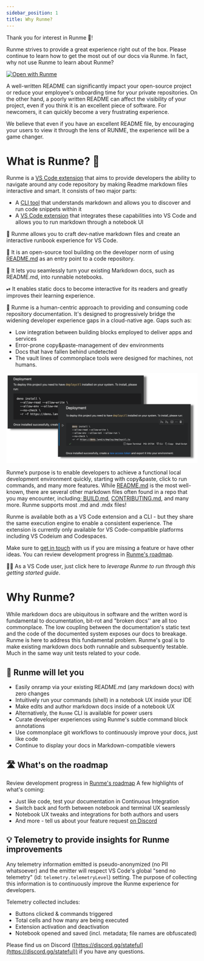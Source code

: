 ```yaml
---
sidebar_position: 1
title: Why Runme?
---
```


Thank you for interest in Runme 💟!

Runme strives to provide a great experience right out of the box. Please continue to learn how to get the most out of our docs via Runme. In fact, why not use Runme to learn about Runme?

[![Open with Runme](https://badgen.net/badge/Open%20with/Runme/5B3ADF?icon=https://runme.dev/img/logo.svg)](vscode://stateful.runme?command=setup&fileToOpen=docs/intro.md&repository=https://github.com/stateful/runme.dev.git)

A well-written README can significantly impact your open-source project or reduce your employee's onboarding time for your private repositories. On the other hand, a poorly written README can affect the visibility of your project, even if you think it is an excellent piece of software. For newcomers, it can quickly become a very frustrating experience.

We believe that even if you have an excellent README file, by encouraging your users to view it through the lens of RUNME, the experience will be a game changer.

# What is Runme? 🤔​

Runme is a [VS Code extension](https://marketplace.visualstudio.com/items?itemName=stateful.runme) that aims to provide developers the ability to navigate around any code repository by making Readme markdown files interactive and smart. It consists of two major parts:

* A [CLI tool](https://github.com/stateful/runme) that understands markdown and allows you to discover and run code snippets within it
* A [VS Code extension](https://marketplace.visualstudio.com/items?itemName=stateful.runme) that integrates these capabilities into VS Code and allows you to run markdown through a notebook UI

🏃 Runme allows you to craft dev-native markdown files and create an interactive runbook experience for VS Code.

🙌 It is an open-source tool building on the developer norm of using [README.md](http://README.md) as an entry point to a code repository.

📜 It lets you seamlessly turn your existing Markdown docs, such as README.md, into runnable notebooks.

⏯ It enables static docs to become interactive for its readers and greatly improves their learning experience.

🙆 Runme is a human-centric approach to providing and consuming code repository documentation. It's designed to progressively bridge the widening developer experience gaps in a cloud-native age. Gaps such as:

* Low integration between building blocks employed to deliver apps and services
* Error-prone copy&paste-management of dev environments
* Docs that have fallen behind undetected
* The vault lines of commonplace tools were designed for machines, not humans.

![Readme as Notebook and Markdown side-by-side](static/img/sidebyside.png)

Runme’s purpose is to enable developers to achieve a functional local development environment quickly, starting with copy&paste, click to run commands, and many more features. While [README.md](http://README.md) is the most well-known, there are several other markdown files often found in a repo that you may encounter, including;[ BUILD.md](http://BUILD.md), [CONTRIBUTING.md](http://CONTRIBUTING.md), and many more. Runme supports most .md and .mdx files!

Runme is available both as a VS Code extension and a CLI - but they share the same execution engine to enable a consistent experience. The extension is currently only available for VS Code-compatible platforms including VS Codeium and Codespaces.

Make sure to [get in touch](https://discord.gg/BQm8zRCBUY) with us if you are missing a feature or have other ideas. You can review development progress in [Runme's roadmap](https://github.com/stateful/runme/projects).

👩‍💻 As a VS Code user, just click here to _leverage Runme to run through this getting started guide_.

# Why Runme?

While markdown docs are ubiquitous in software and the written word is fundamental to documentation, bit-rot and "broken docs'' are all too commonplace. The low coupling between the documentation's static text and the code of the documented system exposes our docs to breakage. Runme is here to address this fundamental problem. Runme's goal is to make existing markdown docs both runnable and subsequently testable. Much in the same way unit tests related to your code.

## 🌈 Runme will let you

* Easily onramp via your existing README.md (any markdown docs) with zero changes
* Intuitively run your commands (shell) in a notebook UX inside your IDE
* Make edits and author markdown docs inside of a notebook UX
* Alternatively, the `Runme` CLI is available for power users
* Curate developer experiences using Runme's subtle command block annotations
* Use commonplace git workflows to continuously improve your docs, just like code
* Continue to display your docs in Markdown-compatible viewers

## 🛣 What's on the roadmap

Review development progress in [Runme's roadmap](https://github.com/stateful/runme/projects) A few highlights of what's coming:

* Just like code, test your documentation in Continuous Integration
* Switch back and forth between notebook and terminal UX seamlessly
* Notebook UX tweaks and integrations for both authors and users
* And more - tell us about your feature request [on Discord](https://discord.gg/stateful)

## 💡 Telemetry to provide insights for Runme improvements

Any telemetry information emitted is pseudo-anonymized (no PII whatsoever) and the emitter will respect VS Code's global "send no telemetry" (id: `telemetry.telemetryLevel`) setting. The purpose of collecting this information is to continuously improve the Runme experience for developers.

Telemetry collected includes:
* Buttons clicked & commands triggered
* Total cells and how many are being executed
* Extension activation and deactivation
* Notebook opened and saved (incl. metadata; file names are obfuscated)

Please find us on Discord ([https://discord.gg/stateful](https://discord.gg/stateful)) if you have any questions.
